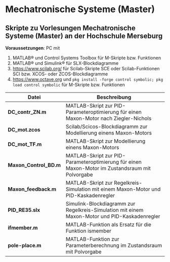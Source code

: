 # Mechatronische Systeme (Master)

## Skripte zu Vorlesungen Mechatronische Systeme (Master) an der Hochschule Merseburg

**Voraussetzungen**: PC mit

1. MATLAB® und Control Systems Toolbox für M-Skripte bzw. Funktionen
2. MATLAB® und Simulink® für SLX-Blockdiagramme
3. https://www.scilab.org/ für Scilab-Skripte SCE oder Scilab-Funktionen SCI bzw. XCOS- oder ZCOS-Blockdiagramme
4. https://www.octave.org und `pkg install -forge control symbolic; pkg load control symbolic` für M-Skripte bzw. Funktionen

**Datei**|**Beschreibung**
---|---
**DC_contr_ZN.m**|MATLAB-Skript zur PID-Parameteroptimierung für einen Maxon-Motor nach Ziegler-Nichols
**DC_mot.zcos**|Scilab/Scicos-Blockdiagramm zur Modellierung einens Maxon-Motors
**DC_mot_TF.m**|MATLAB-Skript zur Modellierung einens Maxon-Motors
**Maxon_Control_BD.m**|MATLAB-Skript zur PID-Parameteroptimierung für einen Maxon-Motor im Zustandsraum mit Polvorgabe
**Maxon_feedback.m**|MATLAB-Skript zur Regelkreis-Simulation mit einem Maxon-Motor und PID-Kaskadenregler
**PID_RE35.slx**|Simulink-Blockdiagramm zur Regelkreis-Simulation mit einem Maxon-Motor und PID-Kaskadenregler
**ifmember.m**|MATLAB-Funktion als Ersatz für die Funktion ismember
**pole-place.m**|MATLAB-Funktion zur Parameterberechnung im Zustandsraum mit Polvorgabe
